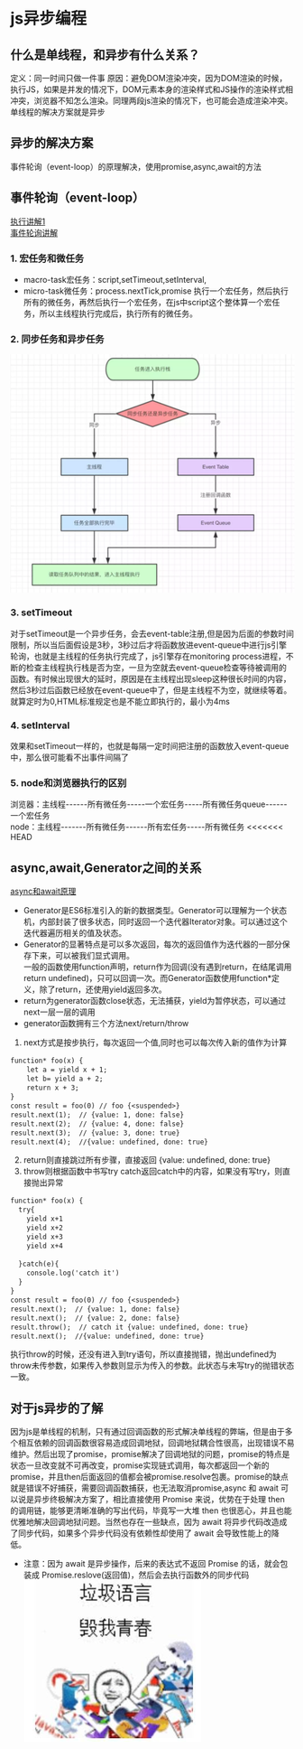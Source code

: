 # js异步编程
## 什么是单线程，和异步有什么关系？
定义：同一时间只做一件事
原因：避免DOM渲染冲突，因为DOM渲染的时候，执行JS，如果是并发的情况下，DOM元素本身的渲染样式和JS操作的渲染样式相冲突，浏览器不知怎么渲染。同理两段js渲染的情况下，也可能会造成渲染冲突。
单线程的解决方案就是异步
## 异步的解决方案
事件轮询（event-loop）的原理解决，使用promise,async,await的方法
## 事件轮询（event-loop）
[执行讲解1](https://juejin.im/post/59e85eebf265da430d571f89)  
[事件轮询讲解](https://juejin.im/post/5c3d8956e51d4511dc72c200)
### 1. 宏任务和微任务
* macro-task宏任务：script,setTimeout,setInterval,
* micro-task微任务：process.nextTick,promise
执行一个宏任务，然后执行所有的微任务，再然后执行一个宏任务，在js中script这个整体算一个宏任务，所以主线程执行完成后，执行所有的微任务。
### 2. 同步任务和异步任务
![同步异步任务](./img/5.jpg)

### 3. setTimeout
对于setTimeout是一个异步任务，会去event-table注册,但是因为后面的参数时间限制，所以当后面假设是3秒，3秒过后才将函数放进event-queue中进行js引擎轮询，也就是主线程的任务执行完成了，js引擎存在monitoring process进程，不断的检查主线程执行栈是否为空，一旦为空就去event-queue检查等待被调用的函数。有时候出现很大的延时，原因是在主线程出现sleep这种很长时间的内容，然后3秒过后函数已经放在event-queue中了，但是主线程不为空，就继续等着。就算定时为0,HTML标准规定也是不能立即执行的，最小为4ms
### 4. setInterval
效果和setTimeout一样的，也就是每隔一定时间把注册的函数放入event-queue中，那么很可能看不出事件间隔了
### 5. node和浏览器执行的区别
浏览器：主线程------所有微任务-----一个宏任务-----所有微任务queue------一个宏任务  
node：主线程-------所有微任务------所有宏任务-----所有微任务
<<<<<<< HEAD
## async,await,Generator之间的关系
[async和await原理](https://juejin.im/post/5cd2ce1e6fb9a032092ea160#heading-9)
* Generator是ES6标准引入的新的数据类型。Generator可以理解为一个状态机，内部封装了很多状态，同时返回一个迭代器Iterator对象。可以通过这个迭代器遍历相关的值及状态。
*  Generator的显著特点是可以多次返回，每次的返回值作为迭代器的一部分保存下来，可以被我们显式调用。  
一般的函数使用function声明，return作为回调(没有遇到return，在结尾调用return undefined)，只可以回调一次。而Generator函数使用function*定义，除了return，还使用yield返回多次。
* return为generator函数close状态，无法捕获，yield为暂停状态，可以通过next一层一层的调用
* generator函数拥有三个方法next/return/throw  
1. next方式是按步执行，每次返回一个值,同时也可以每次传入新的值作为计算
```
function* foo(x) {
    let a = yield x + 1;
    let b= yield a + 2;
    return x + 3;
}
const result = foo(0) // foo {<suspended>}
result.next(1);  // {value: 1, done: false}
result.next(2);  // {value: 4, done: false}
result.next(3);  // {value: 3, done: true}
result.next(4);  //{value: undefined, done: true}
```
2. return则直接跳过所有步骤，直接返回 {value: undefined, done: true}
3. throw则根据函数中书写try catch返回catch中的内容，如果没有写try，则直接抛出异常
```
function* foo(x) {
  try{
    yield x+1
    yield x+2
    yield x+3
    yield x+4
    
  }catch(e){
    console.log('catch it')
  }
}
const result = foo(0) // foo {<suspended>}
result.next();  // {value: 1, done: false}
result.next();  // {value: 2, done: false}
result.throw();  // catch it {value: undefined, done: true}
result.next();  //{value: undefined, done: true}

```
执行throw的时候，还没有进入到try语句，所以直接抛错，抛出undefined为throw未传参数，如果传入参数则显示为传入的参数。此状态与未写try的抛错状态一致。
## 对于js异步的了解
因为js是单线程的机制，只有通过回调函数的形式解决单线程的弊端，但是由于多个相互依赖的回调函数很容易造成回调地狱，回调地狱耦合性很高，出现错误不易维护。然后出现了promise，promise解决了回调地狱的问题，promise的特点是状态一旦改变就不可再改变，promise实现链式调用，每次都返回一个新的promise，并且then后面返回的值都会被promise.resolve包裹。promise的缺点就是错误不好捕获，需要回调函数捕获，也无法取消promise,async 和 await 可以说是异步终极解决方案了，相比直接使用 Promise 来说，优势在于处理 then 的调用链，能够更清晰准确的写出代码，毕竟写一大堆 then 也很恶心，并且也能优雅地解决回调地狱问题。当然也存在一些缺点，因为 await 将异步代码改造成了同步代码，如果多个异步代码没有依赖性却使用了 await 会导致性能上的降低。
* 注意：因为 await 是异步操作，后来的表达式不返回 Promise 的话，就会包装成 Promise.reslove(返回值)，然后会去执行函数外的同步代码
![同步异步任务](./img/1.jpg)

